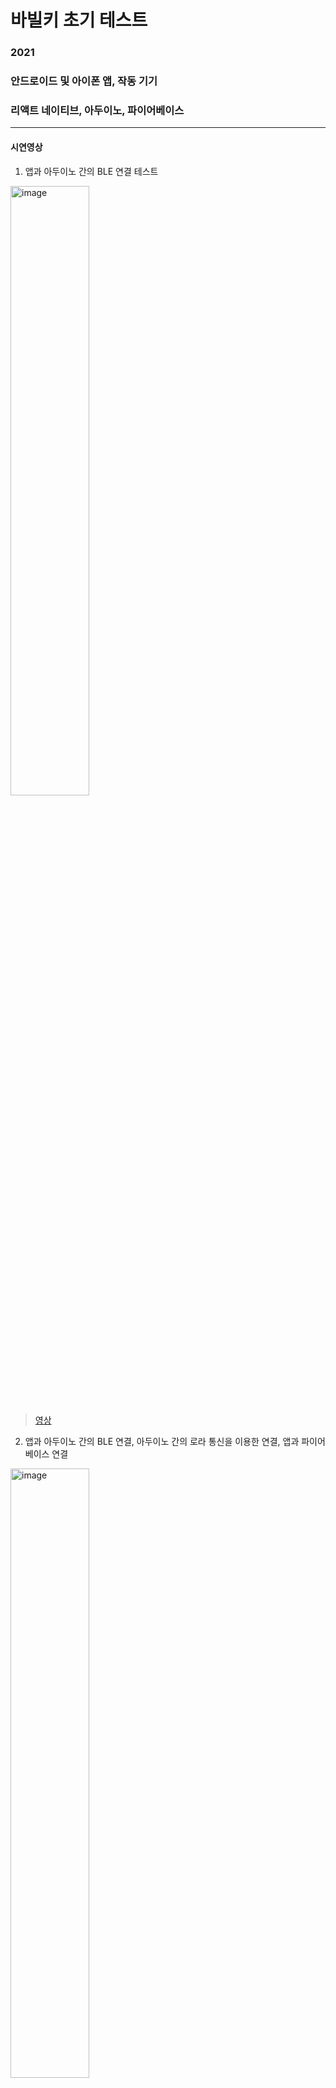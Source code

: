 # 바빌키 초기 테스트
### 2021
### 안드로이드 및 아이폰 앱, 작동 기기
### 리액트 네이티브, 아두이노, 파이어베이스

---
#### 시연영상
1. 앱과 아두이노 간의 BLE 연결 테스트

[<img width="50%" alt="image" src="https://user-images.githubusercontent.com/61959836/204711764-bca4995a-0b8c-48ff-8af4-d401c8b8d63b.png" >](https://drive.google.com/file/d/1TBek2l71o8Kix1NtU-6HOaE2zI59oJUz/view?usp=sharing)
> [영상](https://drive.google.com/file/d/1TBek2l71o8Kix1NtU-6HOaE2zI59oJUz/view?usp=sharing)


2. 앱과 아두이노 간의 BLE 연결, 아두이노 간의 로라 통신을 이용한 연결, 앱과 파이어 베이스 연결

[<img width="50%" alt="image" src="https://user-images.githubusercontent.com/61959836/204712293-23f36d0a-dba8-4c25-9b9a-d49da5715650.png">](https://drive.google.com/file/d/1Di3hLd9LQqDIjlbn8TfJhBt5bj-30Gzi/view?usp=sharing)
> [영상](https://drive.google.com/file/d/1Di3hLd9LQqDIjlbn8TfJhBt5bj-30Gzi/view?usp=sharing)

---

<div align="center">
<img src="https://user-images.githubusercontent.com/61959836/204712572-d5b94b01-9542-4022-92ee-628c6c23cb6b.PNG" width="25%">
<img src="https://user-images.githubusercontent.com/61959836/204712584-9e73c337-abd0-4182-906a-16158b5ad1ff.PNG" width="25%">
<img src="https://user-images.githubusercontent.com/61959836/204712594-15e668a6-f4b7-464b-bd6a-f2d20c015d02.PNG" width="25%">
</div>
